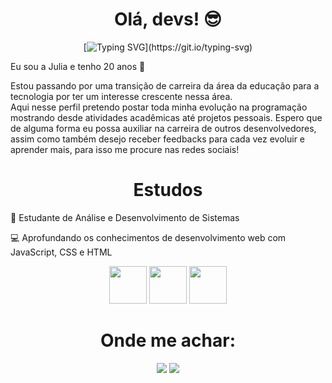 <div align='center'>
<h1>Olá, devs! 😎</h1>
</div>

<div align='center'>

[![Typing SVG](https://readme-typing-svg.herokuapp.com?font=Fira+Code&pause=1000&color=FFFEFD&width=435&lines=Sejam+bem+vindos+ao+meu+Github!)](https://git.io/typing-svg)

</div>
  Eu sou a Julia e tenho 20 anos 🤍 

  Estou passando por uma transição de carreira da área da educação para a tecnologia por ter um interesse crescente nessa área.    
  Aqui nesse perfil pretendo postar toda minha evolução na programação mostrando desde atividades acadêmicas até projetos pessoais. Espero que de alguma forma eu possa auxiliar na carreira de outros desenvolvedores, assim como também desejo receber feedbacks para cada vez evoluir e aprender mais, para isso me procure nas redes sociais!

<div align='center'>
          <h1>Estudos</h1>
</div>

🚀 Estudante de Análise e Desenvolvimento de Sistemas 

💻 Aprofundando os conhecimentos de desenvolvimento web com JavaScript, CSS e HTML
          
<div align='center'>
           <img src="https://cdn.jsdelivr.net/gh/devicons/devicon@latest/icons/javascript/javascript-plain.svg" width="60" height="60"/>
           <img src="https://cdn.jsdelivr.net/gh/devicons/devicon@latest/icons/html5/html5-plain.svg" width="60" height="60"/>
           <img src="https://cdn.jsdelivr.net/gh/devicons/devicon@latest/icons/css3/css3-plain.svg" heigth="60" width="60"/>
</div>



<div align='center'>
          <h1>Onde me achar:</h1>
<a href="https://www.linkedin.com/in/julia-macedo-juhmsz" target="_blank"><img loading="lazy" src="https://img.shields.io/badge/-LinkedIn-%230077B5?style=for-the-badge&logo=linkedin&logoColor=white" target="_blank"></a>
<a href="https://instagram.com/juhmsz" target="_blank"><img loading="lazy" src="https://img.shields.io/badge/-Instagram-%23E4405F?style=for-the-badge&logo=instagram&logoColor=white" target="_blank"></a>
          
</div>
     

